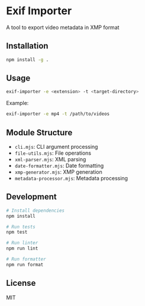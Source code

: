 # Exif Importer

A tool to export video metadata in XMP format

## Installation

```bash
npm install -g .
```

## Usage

```bash
exif-importer -e <extension> -t <target-directory>
```

Example:

```bash
exif-importer -e mp4 -t /path/to/videos
```

## Module Structure

- `cli.mjs`: CLI argument processing
- `file-utils.mjs`: File operations
- `xml-parser.mjs`: XML parsing
- `date-formatter.mjs`: Date formatting
- `xmp-generator.mjs`: XMP generation
- `metadata-processor.mjs`: Metadata processing

## Development

```bash
# Install dependencies
npm install

# Run tests
npm test

# Run linter
npm run lint

# Run formatter
npm run format
```

## License

MIT
